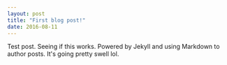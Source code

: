 ```yaml
---
layout: post
title: "First blog post!"
date: 2016-08-11
---
```


Test post. Seeing if this works. Powered by Jekyll and using Markdown to author posts. It's going pretty swell lol.
